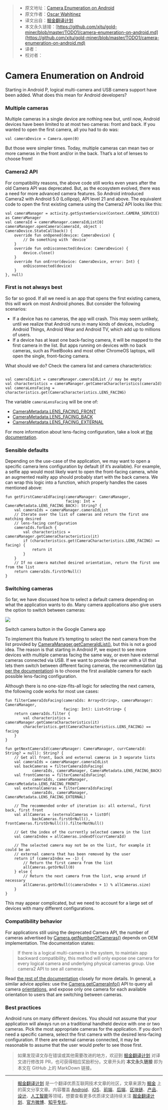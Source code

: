 > * 原文地址：[Camera Enumeration on Android](https://medium.com/androiddevelopers/camera-enumeration-on-android-9a053b910cb5)
> * 原文作者：[Oscar Wahltinez](https://medium.com/@owahltinez?source=post_header_lockup)
> * 译文出自：[掘金翻译计划](https://github.com/xitu/gold-miner)
> * 本文永久链接：[https://github.com/xitu/gold-miner/blob/master/TODO1/camera-enumeration-on-android.md](https://github.com/xitu/gold-miner/blob/master/TODO1/camera-enumeration-on-android.md)
> * 译者：
> * 校对者：

# Camera Enumeration on Android

Starting in Android P, logical multi-camera and USB camera support have been added. What does this mean for Android developers?

### Multiple cameras

Multiple cameras in a single device are nothing new but, until now, Android devices have been limited to at most two cameras: front and back. If you wanted to open the first camera, all you had to do was:

```
val cameraDevice = Camera.open(0)
```

But those were simpler times. Today, multiple cameras can mean two or more cameras in the front and/or in the back. That’s a lot of lenses to choose from!

### Camera2 API

For compatibility reasons, the above code still works even years after the old Camera API was deprecated. But, as the ecosystem evolved, there was a need for more advanced camera features. So Android introduced Camera2 with Android 5.0 (Lollipop), API level 21 and above. The equivalent code to open the first existing camera using the Camera2 API looks like this:

```
val cameraManager = activity.getSystemService(Context.CAMERA_SERVICE) as CameraManager
val cameraId = cameraManager.cameraIdList[0]
cameraManager.openCamera(cameraId, object : CameraDevice.StateCallback() {
    override fun onOpened(device: CameraDevice) {
        // Do something with `device`
    }
    override fun onDisconnected(device: CameraDevice) {
        device.close()
    }
    override fun onError(device: CameraDevice, error: Int) {
        onDisconnected(device)
    }
}, null)
```

### First is not always best

So far so good. If all we need is an app that opens the first existing camera, this will work on most Android phones. But consider the following scenarios:

*   If a device has no cameras, the app will crash. This may seem unlikely, until we realize that Android runs in many kinds of devices, including Android Things, Android Wear and Android TV, which add up to millions of users.
*   If a device has at least one back-facing camera, it will be mapped to the first camera in the list. But apps running on devices with no back cameras, such as PixelBooks and most other ChromeOS laptops, will open the single, front-facing camera.

What should we do? Check the camera list and camera characteristics:

```

val cameraIdList = cameraManager.cameraIdList // may be empty
val characteristics = cameraManager.getCameraCharacteristics(cameraId)
val cameraLensFacing = characteristics.get(CameraCharacteristics.LENS_FACING)
```

The variable `cameraLensFacing` will be one of:

*   [CameraMetadata.LENS_FACING_FRONT](https://developer.android.com/reference/android/hardware/camera2/CameraMetadata#LENS_FACING_FRONT)
*   [CameraMetadata.LENS_FACING_BACK](https://developer.android.com/reference/android/hardware/camera2/CameraMetadata#LENS_FACING_BACK)
*   [CameraMetadata.LENS_FACING_EXTERNAL](https://developer.android.com/reference/android/hardware/camera2/CameraMetadata#LENS_FACING_EXTERNAL)

For more information about lens-facing configuration, take a look at [the documentation](https://developer.android.com/reference/android/hardware/camera2/CameraCharacteristics#LENS_FACING).

### Sensible defaults

Depending on the use-case of the application, we may want to open a specific camera lens configuration by default (if it’s available). For example, a selfie app would most likely want to open the front-facing camera, while an augmented reality app should probably start with the back camera. We can wrap this logic into a function, which properly handles the cases mentioned above:

```
fun getFirstCameraIdFacing(cameraManager: CameraManager,
                           facing: Int = CameraMetadata.LENS_FACING_BACK): String? {
    val cameraIds = cameraManager.cameraIdList
    // Iterate over the list of cameras and return the first one matching desired
    // lens-facing configuration
    cameraIds.forEach {
        val characteristics = cameraManager.getCameraCharacteristics(it)
        if (characteristics.get(CameraCharacteristics.LENS_FACING) == facing) {
            return it
        }
    }
    // If no camera matched desired orientation, return the first one from the list
    return cameraIds.firstOrNull()
}
```

### Switching cameras

So far, we have discussed how to select a default camera depending on what the application wants to do. Many camera applications also give users the option to switch between cameras:

![](https://cdn-images-1.medium.com/max/800/0*bv1q93VR4XIoazVZ)

Switch camera button in the Google Camera app

To implement this feature it’s tempting to select the next camera from the list provided by [CameraManager.getCameraIdList()](https://developer.android.com/reference/android/hardware/camera2/CameraManager#getCameraIdList%28%29), but this is not a good idea. The reason is that starting in Android P, we expect to see more devices with multiple cameras facing the same way, or even have external cameras connected via USB. If we want to provide the user with a UI that lets them switch between different facing cameras, the recommendation ([as per the documentation](https://developer.android.com/reference/android/hardware/camera2/CameraMetadata#REQUEST_AVAILABLE_CAPABILITIES_LOGICAL_MULTI_CAMERA)) is to choose the first available camera for each possible lens-facing configuration.

Although there is no one-size-fits-all logic for selecting the next camera, the following code works for most use cases:

```
fun filterCameraIdsFacing(cameraIds: Array<String>, cameraManager: CameraManager,
                          facing: Int): List<String> {
    return cameraIds.filter {
        val characteristics = cameraManager.getCameraCharacteristics(it)
        characteristics.get(CameraCharacteristics.LENS_FACING) == facing
    }
}

fun getNextCameraId(cameraManager: CameraManager, currCameraId: String? = null): String? {
    // Get all front, back and external cameras in 3 separate lists
    val cameraIds = cameraManager.cameraIdList
    val backCameras = filterCameraIdsFacing(
            cameraIds, cameraManager, CameraMetadata.LENS_FACING_BACK)
    val frontCameras = filterCameraIdsFacing(
            cameraIds, cameraManager, CameraMetadata.LENS_FACING_FRONT)
    val externalCameras = filterCameraIdsFacing(
            cameraIds, cameraManager, CameraMetadata.LENS_FACING_EXTERNAL)

    // The recommended order of iteration is: all external, first back, first front
    val allCameras = (externalCameras + listOf(
            backCameras.firstOrNull(), frontCameras.firstOrNull())).filterNotNull()

    // Get the index of the currently selected camera in the list
    val cameraIndex = allCameras.indexOf(currCameraId)

    // The selected camera may not be on the list, for example it could be an
    // external camera that has been removed by the user
    return if (cameraIndex == -1) {
        // Return the first camera from the list
        allCameras.getOrNull(0)
    } else {
        // Return the next camera from the list, wrap around if necessary
        allCameras.getOrNull((cameraIndex + 1) % allCameras.size)
    }
}
```

This may appear complicated, but we need to account for a large set of devices with many different configurations.

### Compatibility behavior

For applications still using the deprecated Camera API, the number of cameras advertised by [Camera.getNumberOfCameras()](https://developer.android.com/reference/android/hardware/Camera#getNumberOfCameras%28%29) depends on OEM implementation. The documentation states:

> If there is a logical multi-camera in the system, to maintain app backward compatibility, this method will only expose one camera for every logical camera and underlying physical cameras group. Use camera2 API to see all cameras.

Read [the rest of the documentation](https://developer.android.com/reference/android/hardware/Camera.CameraInfo.html#orientation) closely for more details. In general, a similar advice applies: use the [Camera.getCameraInfo()](https://developer.android.com/reference/android/hardware/Camera#getCameraInfo%28int,%20android.hardware.Camera.CameraInfo%29) API to query all camera [orientations](https://developer.android.com/reference/android/hardware/Camera.CameraInfo.html#orientation), and expose only one camera for each available orientation to users that are switching between cameras.

### Best practices

Android runs on many different devices. You should not assume that your application will always run on a traditional handheld device with one or two cameras. Pick the most appropriate cameras for the application. If you don’t need a specific camera, select the first camera with the desired lens-facing configuration. If there are external cameras connected, it may be reasonable to assume that the user would prefer to see those first.

> 如果发现译文存在错误或其他需要改进的地方，欢迎到 [掘金翻译计划](https://github.com/xitu/gold-miner) 对译文进行修改并 PR，也可获得相应奖励积分。文章开头的 **本文永久链接** 即为本文在 GitHub 上的 MarkDown 链接。


---

> [掘金翻译计划](https://github.com/xitu/gold-miner) 是一个翻译优质互联网技术文章的社区，文章来源为 [掘金](https://juejin.im) 上的英文分享文章。内容覆盖 [Android](https://github.com/xitu/gold-miner#android)、[iOS](https://github.com/xitu/gold-miner#ios)、[前端](https://github.com/xitu/gold-miner#前端)、[后端](https://github.com/xitu/gold-miner#后端)、[区块链](https://github.com/xitu/gold-miner#区块链)、[产品](https://github.com/xitu/gold-miner#产品)、[设计](https://github.com/xitu/gold-miner#设计)、[人工智能](https://github.com/xitu/gold-miner#人工智能)等领域，想要查看更多优质译文请持续关注 [掘金翻译计划](https://github.com/xitu/gold-miner)、[官方微博](http://weibo.com/juejinfanyi)、[知乎专栏](https://zhuanlan.zhihu.com/juejinfanyi)。

